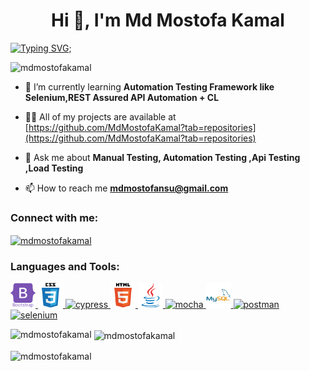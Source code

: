 <h1 align="center">Hi 👋, I'm Md Mostofa Kamal</h1>

[![Typing SVG](https://readme-typing-svg.demolab.com?font=Fira+Code&weight=800&pause=1000&color=2874A6&width=435&lines=Software+Engineer+In+Test)](https://git.io/typing-svg);

<p align="left"> <img src="https://komarev.com/ghpvc/?username=mdmostofakamal&label=Profile%20views&color=0e75b6&style=flat" alt="mdmostofakamal" /> </p>

- 🌱 I’m currently learning **Automation Testing Framework like Selenium,REST Assured API Automation + CL**

- 👨‍💻 All of my projects are available at [https://github.com/MdMostofaKamal?tab=repositories](https://github.com/MdMostofaKamal?tab=repositories)

- 💬 Ask me about **Manual Testing, Automation Testing ,Api Testing ,Load Testing**

- 📫 How to reach me **mdmostofansu@gmail.com**

<h3 align="left">Connect with me:</h3>
<p align="left">
<a href="https://linkedin.com/in/mdmostofakamal" target="blank"><img align="center" src="https://raw.githubusercontent.com/rahuldkjain/github-profile-readme-generator/master/src/images/icons/Social/linked-in-alt.svg" alt="mdmostofakamal" height="30" width="40" /></a>
</p>

<h3 align="left">Languages and Tools:</h3>
<p align="left"> <a href="https://getbootstrap.com" target="_blank" rel="noreferrer"> <img src="https://raw.githubusercontent.com/devicons/devicon/master/icons/bootstrap/bootstrap-plain-wordmark.svg" alt="bootstrap" width="40" height="40"/> </a> <a href="https://www.w3schools.com/css/" target="_blank" rel="noreferrer"> <img src="https://raw.githubusercontent.com/devicons/devicon/master/icons/css3/css3-original-wordmark.svg" alt="css3" width="40" height="40"/> </a> <a href="https://www.cypress.io" target="_blank" rel="noreferrer"> <img src="https://raw.githubusercontent.com/simple-icons/simple-icons/6e46ec1fc23b60c8fd0d2f2ff46db82e16dbd75f/icons/cypress.svg" alt="cypress" width="40" height="40"/> </a> <a href="https://www.w3.org/html/" target="_blank" rel="noreferrer"> <img src="https://raw.githubusercontent.com/devicons/devicon/master/icons/html5/html5-original-wordmark.svg" alt="html5" width="40" height="40"/> </a> <a href="https://www.java.com" target="_blank" rel="noreferrer"> <img src="https://raw.githubusercontent.com/devicons/devicon/master/icons/java/java-original.svg" alt="java" width="40" height="40"/> </a> <a href="https://mochajs.org" target="_blank" rel="noreferrer"> <img src="https://www.vectorlogo.zone/logos/mochajs/mochajs-icon.svg" alt="mocha" width="40" height="40"/> </a> <a href="https://www.mysql.com/" target="_blank" rel="noreferrer"> <img src="https://raw.githubusercontent.com/devicons/devicon/master/icons/mysql/mysql-original-wordmark.svg" alt="mysql" width="40" height="40"/> </a> <a href="https://postman.com" target="_blank" rel="noreferrer"> <img src="https://www.vectorlogo.zone/logos/getpostman/getpostman-icon.svg" alt="postman" width="40" height="40"/> </a> <a href="https://www.selenium.dev" target="_blank" rel="noreferrer"> <img src="https://raw.githubusercontent.com/detain/svg-logos/780f25886640cef088af994181646db2f6b1a3f8/svg/selenium-logo.svg" alt="selenium" width="40" height="40"/> </a> </p>

<p><img align="left" src="https://github-readme-stats.vercel.app/api/top-langs?username=mdmostofakamal&show_icons=true&locale=en&layout=compact" alt="mdmostofakamal" /></p>

<p>&nbsp;<img align="center" src="https://github-readme-stats.vercel.app/api?username=mdmostofakamal&show_icons=true&locale=en" alt="mdmostofakamal" /></p>

<p><img align="center" src="https://github-readme-streak-stats.herokuapp.com/?user=mdmostofakamal&" alt="mdmostofakamal" /></p>

